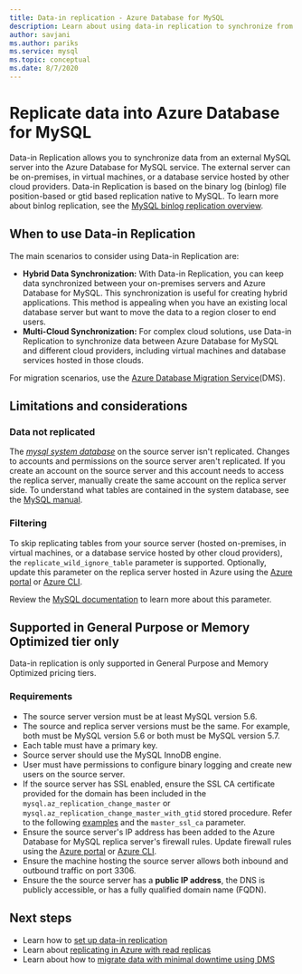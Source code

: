 ```yaml
---
title: Data-in replication - Azure Database for MySQL
description: Learn about using data-in replication to synchronize from an external server into the Azure Database for MySQL service.
author: savjani
ms.author: pariks
ms.service: mysql
ms.topic: conceptual
ms.date: 8/7/2020
---
```


# Replicate data into Azure Database for MySQL

Data-in Replication allows you to synchronize data from an external MySQL server into the Azure Database for MySQL service. The external server can be on-premises, in virtual machines, or a database service hosted by other cloud providers. Data-in Replication is based on the binary log (binlog) file position-based or gtid based replication native to MySQL. To learn more about binlog replication, see the [MySQL binlog replication overview](https://dev.mysql.com/doc/refman/5.7/en/binlog-replication-configuration-overview.html). 

## When to use Data-in Replication
The main scenarios to consider using Data-in Replication are:

- **Hybrid Data Synchronization:** With Data-in Replication, you can keep data synchronized between your on-premises servers and Azure Database for MySQL. This synchronization is useful for creating hybrid applications. This method is appealing when you have an existing local database server but want to move the data to a region closer to end users.
- **Multi-Cloud Synchronization:** For complex cloud solutions, use Data-in Replication to synchronize data between Azure Database for MySQL and different cloud providers, including virtual machines and database services hosted in those clouds.
 
For migration scenarios, use the [Azure Database Migration Service](https://azure.microsoft.com/services/database-migration/)(DMS).

## Limitations and considerations

### Data not replicated
The [*mysql system database*](https://dev.mysql.com/doc/refman/5.7/en/system-schema.html) on the source server isn't replicated. Changes to accounts and permissions on the source server aren't replicated. If you create an account on the source server and this account needs to access the replica server, manually create the same account on the replica server side. To understand what tables are contained in the system database, see the [MySQL manual](https://dev.mysql.com/doc/refman/5.7/en/system-schema.html).

### Filtering
To skip replicating tables from your source server (hosted on-premises, in virtual machines, or a database service hosted by other cloud providers), the `replicate_wild_ignore_table` parameter is supported. Optionally, update this parameter on the replica server hosted in Azure using the [Azure portal](howto-server-parameters.md) or [Azure CLI](howto-configure-server-parameters-using-cli.md).

Review the [MySQL documentation](https://dev.mysql.com/doc/refman/8.0/en/replication-options-replica.html#option_mysqld_replicate-wild-ignore-table) to learn more about this parameter.

## Supported in General Purpose or Memory Optimized tier only
Data-in replication is only supported in General Purpose and Memory Optimized pricing tiers.

### Requirements
- The source server version must be at least MySQL version 5.6. 
- The source and replica server versions must be the same. For example, both must be MySQL version 5.6 or both must be MySQL version 5.7.
- Each table must have a primary key.
- Source server should use the MySQL InnoDB engine.
- User must have permissions to configure binary logging and create new users on the source server.
- If the source server has SSL enabled, ensure the SSL CA certificate provided for the domain has been included in the `mysql.az_replication_change_master` or `mysql.az_replication_change_master_with_gtid` stored procedure. Refer to the following [examples](./howto-data-in-replication.md#4-link-source-and-replica-servers-to-start-data-in-replication) and the `master_ssl_ca` parameter.
- Ensure the source server's IP address has been added to the Azure Database for MySQL replica server's firewall rules. Update firewall rules using the [Azure portal](./howto-manage-firewall-using-portal.md) or [Azure CLI](./howto-manage-firewall-using-cli.md).
- Ensure the machine hosting the source server allows both inbound and outbound traffic on port 3306.
- Ensure the the source server has a **public IP address**, the DNS is publicly accessible, or has a fully qualified domain name (FQDN).


## Next steps
- Learn how to [set up data-in replication](howto-data-in-replication.md)
- Learn about [replicating in Azure with read replicas](concepts-read-replicas.md)
- Learn about how to [migrate data with minimal downtime using DMS](howto-migrate-online.md)
